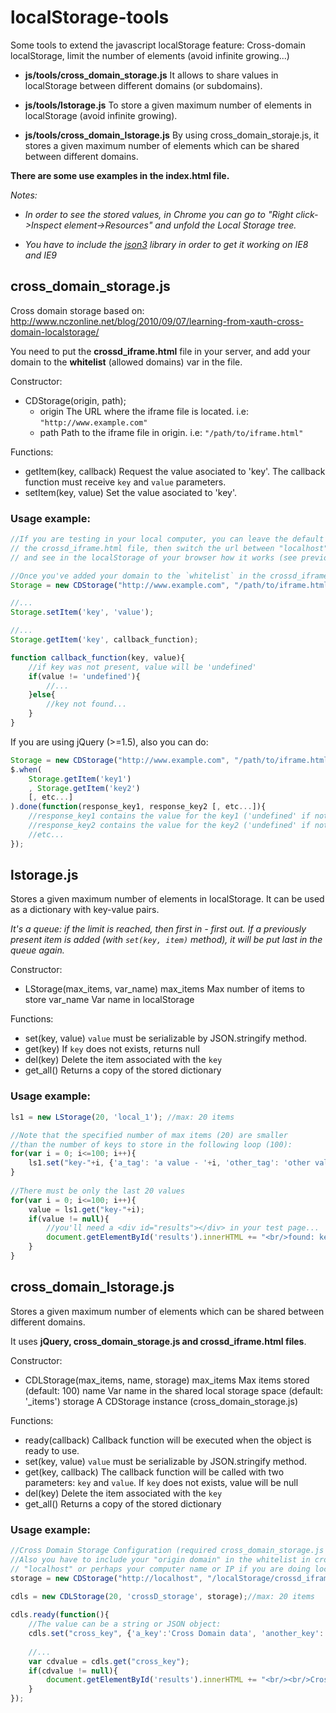 localStorage-tools
==================

Some tools to extend the javascript localStorage feature: Cross-domain localStorage, limit the number of elements (avoid infinite growing...)

* **js/tools/cross_domain_storage.js**
  It allows to share values in localStorage between different domains (or subdomains).
  
* **js/tools/lstorage.js**
  To store a given maximum number of elements in localStorage (avoid infinite growing).
  
* **js/tools/cross_domain_lstorage.js**
  By using cross_domain_storaje.js, it stores a given maximum number of elements which can be shared between different domains.

**There are some use examples in the index.html file.**

*Notes:*

* *In order to see the stored values, in Chrome you can go to "Right click->Inspect element->Resources" and unfold the Local Storage tree.*

* *You have to include the [json3](http://bestiejs.github.io/json3/) library in order to get it working on IE8 and IE9*


cross_domain_storage.js
-----------------------

Cross domain storage based on: http://www.nczonline.net/blog/2010/09/07/learning-from-xauth-cross-domain-localstorage/

You need to put the **crossd_iframe.html** file in your server, and add your domain to the **whitelist** (allowed domains) var in the file.

Constructor:
* CDStorage(origin, path);
    * origin The URL where the iframe file is located. i.e: `"http://www.example.com"`
    * path Path to the iframe file in origin. i.e: `"/path/to/iframe.html"`
 
Functions:
* getItem(key, callback)
  Request the value asociated to 'key'.
  The callback function must receive `key` and `value` parameters.
* setItem(key, value)
  Set the value asociated to 'key'.

### Usage example: 
  
```javascript
//If you are testing in your local computer, you can leave the default values in
// the crossd_iframe.html file, then switch the url between "localhost" and "127.0.0.1", 
// and see in the localStorage of your browser how it works (see previous Notes).

//Once you've added your domain to the `whitelist` in the crossd_iframe.html:
Storage = new CDStorage("http://www.example.com", "/path/to/iframe.html");

//...
Storage.setItem('key', 'value');

//...
Storage.getItem('key', callback_function);

function callback_function(key, value){
    //if key was not present, value will be 'undefined'
	if(value != 'undefined'){
        //...
    }else{
        //key not found...
    }
}
```
     
If you are using jQuery (>=1.5), also you can do:

```javascript
Storage = new CDStorage("http://www.example.com", "/path/to/iframe.html");
$.when(
    Storage.getItem('key1')
    , Storage.getItem('key2')
    [, etc...]
).done(function(response_key1, response_key2 [, etc...]){
    //response_key1 contains the value for the key1 ('undefined' if not found)
    //response_key2 contains the value for the key2 ('undefined' if not found)
    //etc...
});
```

lstorage.js
-----------

Stores a given maximum number of elements in localStorage.
It can be used as a dictionary with key-value pairs.

*It's a queue: if the limit is reached, then first in - first out.*
*If a previously present item is added (with `set(key, item)` method), it will be put last in the queue again.*

Constructor:
* LStorage(max_items, var_name)
  max_items Max number of items to store
  var_name Var name in localStorage

Functions: 
  * set(key, value)
    `value` must be serializable by JSON.stringify method.
  * get(key)
    If `key` does not exists, returns null
  * del(key)
    Delete the item associated with the `key`
  * get_all()
    Returns a copy of the stored dictionary
      
### Usage example:

```javascript
ls1 = new LStorage(20, 'local_1'); //max: 20 items

//Note that the specified number of max items (20) are smaller 
//than the number of keys to store in the following loop (100):
for(var i = 0; i<=100; i++){
    ls1.set("key-"+i, {'a_tag': 'a value - '+i, 'other_tag': 'other value - '+i});
}
                
//There must be only the last 20 values
for(var i = 0; i<=100; i++){
    value = ls1.get("key-"+i);
    if(value != null){
        //you'll need a <div id="results"></div> in your test page...
        document.getElementById('results').innerHTML += "<br/>found: key-"+i+", value: "+JSON.stringify(value);
    }
}
```

cross_domain_lstorage.js
------------------------

Stores a given maximum number of elements which can be shared between different domains.

It uses **jQuery, cross_domain_storage.js and crossd_iframe.html files**.

Constructor:
* CDLStorage(max_items, name, storage)
  max_items Max items stored (default: 100)
  name Var name in the shared local storage space (default: '_items')
  storage A CDStorage instance (cross_domain_storage.js)

Functions: 
  * ready(callback)
    Callback function will be executed when the object is ready to use.
  * set(key, value)
    `value` must be serializable by JSON.stringify method.
  * get(key, callback)
    The callback function will be called with two parameters: `key` and `value`.
    If `key` does not exists, value will be null
  * del(key)
    Delete the item associated with the `key`
  * get_all()
    Returns a copy of the stored dictionary

### Usage example:

```javascript
//Cross Domain Storage Configuration (required cross_domain_storage.js and crossd_iframe.html files).
//Also you have to include your "origin domain" in the whitelist in crossd_iframe.html (in this case would be
// "localhost" or perhaps your computer name or IP if you are doing local testing...):
storage = new CDStorage("http://localhost", "/localStorage/crossd_iframe.html");

cdls = new CDLStorage(20, 'crossD_storage', storage);//max: 20 items
            
cdls.ready(function(){
    //The value can be a string or JSON object:
    cdls.set("cross_key", {'a_key':'Cross Domain data', 'another_key':'another Cross Domain data...'});
                
    //...
    var cdvalue = cdls.get("cross_key");
    if(cdvalue != null){
        document.getElementById('results').innerHTML += "<br/><br/>Cross Domain list value: " + JSON.stringify(cdvalue) + "<br/><br/>";
    }
});
```

